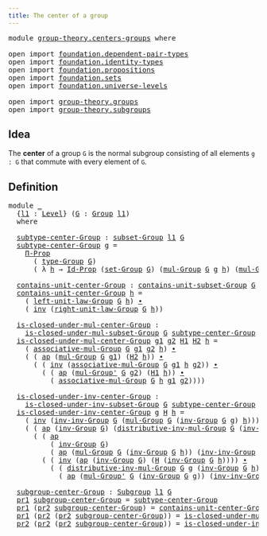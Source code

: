 ```yaml
---
title: The center of a group
---
```


<pre class="Agda"><a id="47" class="Keyword">module</a> <a id="54" href="group-theory.centers-groups.html" class="Module">group-theory.centers-groups</a> <a id="82" class="Keyword">where</a>

<a id="89" class="Keyword">open</a> <a id="94" class="Keyword">import</a> <a id="101" href="foundation.dependent-pair-types.html" class="Module">foundation.dependent-pair-types</a>
<a id="133" class="Keyword">open</a> <a id="138" class="Keyword">import</a> <a id="145" href="foundation.identity-types.html" class="Module">foundation.identity-types</a>
<a id="171" class="Keyword">open</a> <a id="176" class="Keyword">import</a> <a id="183" href="foundation.propositions.html" class="Module">foundation.propositions</a>
<a id="207" class="Keyword">open</a> <a id="212" class="Keyword">import</a> <a id="219" href="foundation.sets.html" class="Module">foundation.sets</a>
<a id="235" class="Keyword">open</a> <a id="240" class="Keyword">import</a> <a id="247" href="foundation.universe-levels.html" class="Module">foundation.universe-levels</a>

<a id="275" class="Keyword">open</a> <a id="280" class="Keyword">import</a> <a id="287" href="group-theory.groups.html" class="Module">group-theory.groups</a>
<a id="307" class="Keyword">open</a> <a id="312" class="Keyword">import</a> <a id="319" href="group-theory.subgroups.html" class="Module">group-theory.subgroups</a>
</pre>
## Idea

The **center** of a group `G` is the normal subgroup consisting of all elements `g : G` that commute with every element of `G`.

## Definition

<pre class="Agda"><a id="508" class="Keyword">module</a> <a id="515" href="group-theory.centers-groups.html#515" class="Module">_</a>
  <a id="519" class="Symbol">{</a><a id="520" href="group-theory.centers-groups.html#520" class="Bound">l1</a> <a id="523" class="Symbol">:</a> <a id="525" href="Agda.Primitive.html#597" class="Postulate">Level</a><a id="530" class="Symbol">}</a> <a id="532" class="Symbol">(</a><a id="533" href="group-theory.centers-groups.html#533" class="Bound">G</a> <a id="535" class="Symbol">:</a> <a id="537" href="group-theory.groups.html#2481" class="Function">Group</a> <a id="543" href="group-theory.centers-groups.html#520" class="Bound">l1</a><a id="545" class="Symbol">)</a>
  <a id="549" class="Keyword">where</a>
  
  <a id="560" href="group-theory.centers-groups.html#560" class="Function">subtype-center-Group</a> <a id="581" class="Symbol">:</a> <a id="583" href="group-theory.subgroups.html#2113" class="Function">subset-Group</a> <a id="596" href="group-theory.centers-groups.html#520" class="Bound">l1</a> <a id="599" href="group-theory.centers-groups.html#533" class="Bound">G</a>
  <a id="603" href="group-theory.centers-groups.html#560" class="Function">subtype-center-Group</a> <a id="624" href="group-theory.centers-groups.html#624" class="Bound">g</a> <a id="626" class="Symbol">=</a>
    <a id="632" href="foundation-core.propositions.html#6694" class="Function">Π-Prop</a>
      <a id="645" class="Symbol">(</a> <a id="647" href="group-theory.groups.html#2724" class="Function">type-Group</a> <a id="658" href="group-theory.centers-groups.html#533" class="Bound">G</a><a id="659" class="Symbol">)</a>
      <a id="667" class="Symbol">(</a> <a id="669" class="Symbol">λ</a> <a id="671" href="group-theory.centers-groups.html#671" class="Bound">h</a> <a id="673" class="Symbol">→</a> <a id="675" href="foundation-core.sets.html#1420" class="Function">Id-Prop</a> <a id="683" class="Symbol">(</a><a id="684" href="group-theory.groups.html#2664" class="Function">set-Group</a> <a id="694" href="group-theory.centers-groups.html#533" class="Bound">G</a><a id="695" class="Symbol">)</a> <a id="697" class="Symbol">(</a><a id="698" href="group-theory.groups.html#2969" class="Function">mul-Group</a> <a id="708" href="group-theory.centers-groups.html#533" class="Bound">G</a> <a id="710" href="group-theory.centers-groups.html#624" class="Bound">g</a> <a id="712" href="group-theory.centers-groups.html#671" class="Bound">h</a><a id="713" class="Symbol">)</a> <a id="715" class="Symbol">(</a><a id="716" href="group-theory.groups.html#2969" class="Function">mul-Group</a> <a id="726" href="group-theory.centers-groups.html#533" class="Bound">G</a> <a id="728" href="group-theory.centers-groups.html#671" class="Bound">h</a> <a id="730" href="group-theory.centers-groups.html#624" class="Bound">g</a><a id="731" class="Symbol">))</a>

  <a id="737" href="group-theory.centers-groups.html#737" class="Function">contains-unit-center-Group</a> <a id="764" class="Symbol">:</a> <a id="766" href="group-theory.subgroups.html#2602" class="Function">contains-unit-subset-Group</a> <a id="793" href="group-theory.centers-groups.html#533" class="Bound">G</a> <a id="795" href="group-theory.centers-groups.html#560" class="Function">subtype-center-Group</a>
  <a id="818" href="group-theory.centers-groups.html#737" class="Function">contains-unit-center-Group</a> <a id="845" href="group-theory.centers-groups.html#845" class="Bound">h</a> <a id="847" class="Symbol">=</a>
    <a id="853" class="Symbol">(</a> <a id="855" href="group-theory.groups.html#4185" class="Function">left-unit-law-Group</a> <a id="875" href="group-theory.centers-groups.html#533" class="Bound">G</a> <a id="877" href="group-theory.centers-groups.html#845" class="Bound">h</a><a id="878" class="Symbol">)</a> <a id="880" href="foundation-core.identity-types.html#2425" class="Function Operator">∙</a>
    <a id="886" class="Symbol">(</a> <a id="888" href="foundation-core.identity-types.html#2729" class="Function">inv</a> <a id="892" class="Symbol">(</a><a id="893" href="group-theory.groups.html#4315" class="Function">right-unit-law-Group</a> <a id="914" href="group-theory.centers-groups.html#533" class="Bound">G</a> <a id="916" href="group-theory.centers-groups.html#845" class="Bound">h</a><a id="917" class="Symbol">))</a>

  <a id="923" href="group-theory.centers-groups.html#923" class="Function">is-closed-under-mul-center-Group</a> <a id="956" class="Symbol">:</a>
    <a id="962" href="group-theory.subgroups.html#3146" class="Function">is-closed-under-mul-subset-Group</a> <a id="995" href="group-theory.centers-groups.html#533" class="Bound">G</a> <a id="997" href="group-theory.centers-groups.html#560" class="Function">subtype-center-Group</a>
  <a id="1020" href="group-theory.centers-groups.html#923" class="Function">is-closed-under-mul-center-Group</a> <a id="1053" href="group-theory.centers-groups.html#1053" class="Bound">g1</a> <a id="1056" href="group-theory.centers-groups.html#1056" class="Bound">g2</a> <a id="1059" href="group-theory.centers-groups.html#1059" class="Bound">H1</a> <a id="1062" href="group-theory.centers-groups.html#1062" class="Bound">H2</a> <a id="1065" href="group-theory.centers-groups.html#1065" class="Bound">h</a> <a id="1067" class="Symbol">=</a>
    <a id="1073" class="Symbol">(</a> <a id="1075" href="group-theory.groups.html#3318" class="Function">associative-mul-Group</a> <a id="1097" href="group-theory.centers-groups.html#533" class="Bound">G</a> <a id="1099" href="group-theory.centers-groups.html#1053" class="Bound">g1</a> <a id="1102" href="group-theory.centers-groups.html#1056" class="Bound">g2</a> <a id="1105" href="group-theory.centers-groups.html#1065" class="Bound">h</a><a id="1106" class="Symbol">)</a> <a id="1108" href="foundation-core.identity-types.html#2425" class="Function Operator">∙</a>
    <a id="1114" class="Symbol">(</a> <a id="1116" class="Symbol">(</a> <a id="1118" href="foundation-core.identity-types.html#4003" class="Function">ap</a> <a id="1121" class="Symbol">(</a><a id="1122" href="group-theory.groups.html#2969" class="Function">mul-Group</a> <a id="1132" href="group-theory.centers-groups.html#533" class="Bound">G</a> <a id="1134" href="group-theory.centers-groups.html#1053" class="Bound">g1</a><a id="1136" class="Symbol">)</a> <a id="1138" class="Symbol">(</a><a id="1139" href="group-theory.centers-groups.html#1062" class="Bound">H2</a> <a id="1142" href="group-theory.centers-groups.html#1065" class="Bound">h</a><a id="1143" class="Symbol">))</a> <a id="1146" href="foundation-core.identity-types.html#2425" class="Function Operator">∙</a>
      <a id="1154" class="Symbol">(</a> <a id="1156" class="Symbol">(</a> <a id="1158" href="foundation-core.identity-types.html#2729" class="Function">inv</a> <a id="1162" class="Symbol">(</a><a id="1163" href="group-theory.groups.html#3318" class="Function">associative-mul-Group</a> <a id="1185" href="group-theory.centers-groups.html#533" class="Bound">G</a> <a id="1187" href="group-theory.centers-groups.html#1053" class="Bound">g1</a> <a id="1190" href="group-theory.centers-groups.html#1065" class="Bound">h</a> <a id="1192" href="group-theory.centers-groups.html#1056" class="Bound">g2</a><a id="1194" class="Symbol">))</a> <a id="1197" href="foundation-core.identity-types.html#2425" class="Function Operator">∙</a>
        <a id="1207" class="Symbol">(</a> <a id="1209" class="Symbol">(</a> <a id="1211" href="foundation-core.identity-types.html#4003" class="Function">ap</a> <a id="1214" class="Symbol">(</a><a id="1215" href="group-theory.groups.html#3230" class="Function">mul-Group&#39;</a> <a id="1226" href="group-theory.centers-groups.html#533" class="Bound">G</a> <a id="1228" href="group-theory.centers-groups.html#1056" class="Bound">g2</a><a id="1230" class="Symbol">)</a> <a id="1232" class="Symbol">(</a><a id="1233" href="group-theory.centers-groups.html#1059" class="Bound">H1</a> <a id="1236" href="group-theory.centers-groups.html#1065" class="Bound">h</a><a id="1237" class="Symbol">))</a> <a id="1240" href="foundation-core.identity-types.html#2425" class="Function Operator">∙</a>
          <a id="1252" class="Symbol">(</a> <a id="1254" href="group-theory.groups.html#3318" class="Function">associative-mul-Group</a> <a id="1276" href="group-theory.centers-groups.html#533" class="Bound">G</a> <a id="1278" href="group-theory.centers-groups.html#1065" class="Bound">h</a> <a id="1280" href="group-theory.centers-groups.html#1053" class="Bound">g1</a> <a id="1283" href="group-theory.centers-groups.html#1056" class="Bound">g2</a><a id="1285" class="Symbol">))))</a>

  <a id="1293" href="group-theory.centers-groups.html#1293" class="Function">is-closed-under-inv-center-Group</a> <a id="1326" class="Symbol">:</a>
    <a id="1332" href="group-theory.subgroups.html#3668" class="Function">is-closed-under-inv-subset-Group</a> <a id="1365" href="group-theory.centers-groups.html#533" class="Bound">G</a> <a id="1367" href="group-theory.centers-groups.html#560" class="Function">subtype-center-Group</a>
  <a id="1390" href="group-theory.centers-groups.html#1293" class="Function">is-closed-under-inv-center-Group</a> <a id="1423" href="group-theory.centers-groups.html#1423" class="Bound">g</a> <a id="1425" href="group-theory.centers-groups.html#1425" class="Bound">H</a> <a id="1427" href="group-theory.centers-groups.html#1427" class="Bound">h</a> <a id="1429" class="Symbol">=</a>
    <a id="1435" class="Symbol">(</a> <a id="1437" href="foundation-core.identity-types.html#2729" class="Function">inv</a> <a id="1441" class="Symbol">(</a><a id="1442" href="group-theory.groups.html#8272" class="Function">inv-inv-Group</a> <a id="1456" href="group-theory.centers-groups.html#533" class="Bound">G</a> <a id="1458" class="Symbol">(</a><a id="1459" href="group-theory.groups.html#2969" class="Function">mul-Group</a> <a id="1469" href="group-theory.centers-groups.html#533" class="Bound">G</a> <a id="1471" class="Symbol">(</a><a id="1472" href="group-theory.groups.html#4557" class="Function">inv-Group</a> <a id="1482" href="group-theory.centers-groups.html#533" class="Bound">G</a> <a id="1484" href="group-theory.centers-groups.html#1423" class="Bound">g</a><a id="1485" class="Symbol">)</a> <a id="1487" href="group-theory.centers-groups.html#1427" class="Bound">h</a><a id="1488" class="Symbol">)))</a> <a id="1492" href="foundation-core.identity-types.html#2425" class="Function Operator">∙</a>
    <a id="1498" class="Symbol">(</a> <a id="1500" class="Symbol">(</a> <a id="1502" href="foundation-core.identity-types.html#4003" class="Function">ap</a> <a id="1505" class="Symbol">(</a><a id="1506" href="group-theory.groups.html#4557" class="Function">inv-Group</a> <a id="1516" href="group-theory.centers-groups.html#533" class="Bound">G</a><a id="1517" class="Symbol">)</a> <a id="1519" class="Symbol">(</a><a id="1520" href="group-theory.groups.html#7862" class="Function">distributive-inv-mul-Group</a> <a id="1547" href="group-theory.centers-groups.html#533" class="Bound">G</a> <a id="1549" class="Symbol">(</a><a id="1550" href="group-theory.groups.html#4557" class="Function">inv-Group</a> <a id="1560" href="group-theory.centers-groups.html#533" class="Bound">G</a> <a id="1562" href="group-theory.centers-groups.html#1423" class="Bound">g</a><a id="1563" class="Symbol">)</a> <a id="1565" href="group-theory.centers-groups.html#1427" class="Bound">h</a><a id="1566" class="Symbol">))</a> <a id="1569" href="foundation-core.identity-types.html#2425" class="Function Operator">∙</a>
      <a id="1577" class="Symbol">(</a> <a id="1579" class="Symbol">(</a> <a id="1581" href="foundation-core.identity-types.html#4003" class="Function">ap</a>
          <a id="1594" class="Symbol">(</a> <a id="1596" href="group-theory.groups.html#4557" class="Function">inv-Group</a> <a id="1606" href="group-theory.centers-groups.html#533" class="Bound">G</a><a id="1607" class="Symbol">)</a>
          <a id="1619" class="Symbol">(</a> <a id="1621" href="foundation-core.identity-types.html#4003" class="Function">ap</a> <a id="1624" class="Symbol">(</a><a id="1625" href="group-theory.groups.html#2969" class="Function">mul-Group</a> <a id="1635" href="group-theory.centers-groups.html#533" class="Bound">G</a> <a id="1637" class="Symbol">(</a><a id="1638" href="group-theory.groups.html#4557" class="Function">inv-Group</a> <a id="1648" href="group-theory.centers-groups.html#533" class="Bound">G</a> <a id="1650" href="group-theory.centers-groups.html#1427" class="Bound">h</a><a id="1651" class="Symbol">))</a> <a id="1654" class="Symbol">(</a><a id="1655" href="group-theory.groups.html#8272" class="Function">inv-inv-Group</a> <a id="1669" href="group-theory.centers-groups.html#533" class="Bound">G</a> <a id="1671" href="group-theory.centers-groups.html#1423" class="Bound">g</a><a id="1672" class="Symbol">)))</a> <a id="1676" href="foundation-core.identity-types.html#2425" class="Function Operator">∙</a>
        <a id="1686" class="Symbol">(</a> <a id="1688" class="Symbol">(</a> <a id="1690" href="foundation-core.identity-types.html#2729" class="Function">inv</a> <a id="1694" class="Symbol">(</a><a id="1695" href="foundation-core.identity-types.html#4003" class="Function">ap</a> <a id="1698" class="Symbol">(</a><a id="1699" href="group-theory.groups.html#4557" class="Function">inv-Group</a> <a id="1709" href="group-theory.centers-groups.html#533" class="Bound">G</a><a id="1710" class="Symbol">)</a> <a id="1712" class="Symbol">(</a><a id="1713" href="group-theory.centers-groups.html#1425" class="Bound">H</a> <a id="1715" class="Symbol">(</a><a id="1716" href="group-theory.groups.html#4557" class="Function">inv-Group</a> <a id="1726" href="group-theory.centers-groups.html#533" class="Bound">G</a> <a id="1728" href="group-theory.centers-groups.html#1427" class="Bound">h</a><a id="1729" class="Symbol">))))</a> <a id="1734" href="foundation-core.identity-types.html#2425" class="Function Operator">∙</a>
          <a id="1746" class="Symbol">(</a> <a id="1748" class="Symbol">(</a> <a id="1750" href="group-theory.groups.html#7862" class="Function">distributive-inv-mul-Group</a> <a id="1777" href="group-theory.centers-groups.html#533" class="Bound">G</a> <a id="1779" href="group-theory.centers-groups.html#1423" class="Bound">g</a> <a id="1781" class="Symbol">(</a><a id="1782" href="group-theory.groups.html#4557" class="Function">inv-Group</a> <a id="1792" href="group-theory.centers-groups.html#533" class="Bound">G</a> <a id="1794" href="group-theory.centers-groups.html#1427" class="Bound">h</a><a id="1795" class="Symbol">))</a> <a id="1798" href="foundation-core.identity-types.html#2425" class="Function Operator">∙</a>
            <a id="1812" class="Symbol">(</a> <a id="1814" href="foundation-core.identity-types.html#4003" class="Function">ap</a> <a id="1817" class="Symbol">(</a><a id="1818" href="group-theory.groups.html#3230" class="Function">mul-Group&#39;</a> <a id="1829" href="group-theory.centers-groups.html#533" class="Bound">G</a> <a id="1831" class="Symbol">(</a><a id="1832" href="group-theory.groups.html#4557" class="Function">inv-Group</a> <a id="1842" href="group-theory.centers-groups.html#533" class="Bound">G</a> <a id="1844" href="group-theory.centers-groups.html#1423" class="Bound">g</a><a id="1845" class="Symbol">))</a> <a id="1848" class="Symbol">(</a><a id="1849" href="group-theory.groups.html#8272" class="Function">inv-inv-Group</a> <a id="1863" href="group-theory.centers-groups.html#533" class="Bound">G</a> <a id="1865" href="group-theory.centers-groups.html#1427" class="Bound">h</a><a id="1866" class="Symbol">))))))</a>

  <a id="1876" href="group-theory.centers-groups.html#1876" class="Function">subgroup-center-Group</a> <a id="1898" class="Symbol">:</a> <a id="1900" href="group-theory.subgroups.html#4533" class="Function">Subgroup</a> <a id="1909" href="group-theory.centers-groups.html#520" class="Bound">l1</a> <a id="1912" href="group-theory.centers-groups.html#533" class="Bound">G</a>
  <a id="1916" href="foundation-core.dependent-pair-types.html#605" class="Field">pr1</a> <a id="1920" href="group-theory.centers-groups.html#1876" class="Function">subgroup-center-Group</a> <a id="1942" class="Symbol">=</a> <a id="1944" href="group-theory.centers-groups.html#560" class="Function">subtype-center-Group</a>
  <a id="1967" href="foundation-core.dependent-pair-types.html#605" class="Field">pr1</a> <a id="1971" class="Symbol">(</a><a id="1972" href="foundation-core.dependent-pair-types.html#617" class="Field">pr2</a> <a id="1976" href="group-theory.centers-groups.html#1876" class="Function">subgroup-center-Group</a><a id="1997" class="Symbol">)</a> <a id="1999" class="Symbol">=</a> <a id="2001" href="group-theory.centers-groups.html#737" class="Function">contains-unit-center-Group</a>
  <a id="2030" href="foundation-core.dependent-pair-types.html#605" class="Field">pr1</a> <a id="2034" class="Symbol">(</a><a id="2035" href="foundation-core.dependent-pair-types.html#617" class="Field">pr2</a> <a id="2039" class="Symbol">(</a><a id="2040" href="foundation-core.dependent-pair-types.html#617" class="Field">pr2</a> <a id="2044" href="group-theory.centers-groups.html#1876" class="Function">subgroup-center-Group</a><a id="2065" class="Symbol">))</a> <a id="2068" class="Symbol">=</a> <a id="2070" href="group-theory.centers-groups.html#923" class="Function">is-closed-under-mul-center-Group</a>
  <a id="2105" href="foundation-core.dependent-pair-types.html#617" class="Field">pr2</a> <a id="2109" class="Symbol">(</a><a id="2110" href="foundation-core.dependent-pair-types.html#617" class="Field">pr2</a> <a id="2114" class="Symbol">(</a><a id="2115" href="foundation-core.dependent-pair-types.html#617" class="Field">pr2</a> <a id="2119" href="group-theory.centers-groups.html#1876" class="Function">subgroup-center-Group</a><a id="2140" class="Symbol">))</a> <a id="2143" class="Symbol">=</a> <a id="2145" href="group-theory.centers-groups.html#1293" class="Function">is-closed-under-inv-center-Group</a>
</pre>